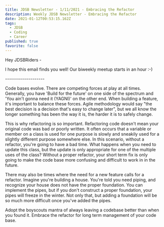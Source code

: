 ```yaml
---
title: JDSB Newsletter - 1/11/2021 - Embracing the Refactor
description: Weekly JDSB Newsletter - Embracing the Refactor
date: 2021-01-12T00:53:15.162Z
tags:
  - JDSB
  - Coding
  - Career
published: true
favorite: false
---
```

Hey JDSBRiders -

I hope this email finds you well! Our biweekly meetup starts in an hour :-)

\--------------------

Code bases evolve. There are competing forces at play at all times. Generally, you have 'Build for the future' on one side of the spectrum and 'You ain't gonna need it (YAGNI)' on the other end. When building a feature, it's important to balance these forces. Agile methodology would say "the best decision is a decision that's easy to change later", but we all know the longer something has been the way it is, the harder it is to safely change.

This is why refactoring is so important. Refactoring code doesn't mean your original code was bad or poorly written. It often occurs that a variable or member on a class is used for one purpose is slowly and sneakily used for a slightly different purpose somewhere else. In this scenario, without a refactor, you're going to have a bad time. What happens when you need to update this class, but the update is only appropriate for one of the multiple uses of the class? Without a proper refactor, your short term fix is only going to make the code base more confusing and difficult to work in in the future.

There may also be times where the need for a new feature calls for a refactor. Imagine you're building a house. You're told you need piping, and recognize your house does not have the proper foundation. You can implement the pipes, but if you don't construct a proper foundation, your pipes will freeze in the winter. Not only that, but adding a foundation will be so much more difficult once you've added the pipes.

Adopt the boyscouts mantra of always leaving a codebase better than when you found it. Embrace the refactor for long term management of your code base.